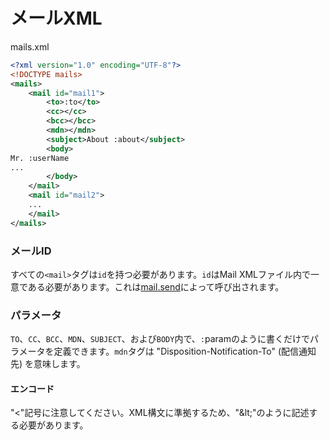 # メールXML

mails.xml

```xml
<?xml version="1.0" encoding="UTF-8"?>
<!DOCTYPE mails>
<mails>
    <mail id="mail1">
        <to>:to</to>
        <cc></cc>
        <bcc></bcc>
        <mdn></mdn>
        <subject>About :about</subject>
        <body>
Mr. :userName
...
        </body>
    </mail>
    <mail id="mail2">
    ...
    </mail>
</mails>
```

### メールID

すべての`<mail>`タグは`id`を持つ必要があります。`id`はMail XMLファイル内で一意である必要があります。これは[mail.send](mail.send.md)によって呼び出されます。

### パラメータ

`TO`、`CC`、`BCC`、`MDN`、`SUBJECT`、および`BODY`内で、`:`paramのように書くだけでパラメータを定義できます。`mdn`タグは "Disposition-Notification-To" (配信通知先) を意味します。

#### エンコード

"<"記号に注意してください。XML構文に準拠するため、"&amp;lt;"のように記述する必要があります。